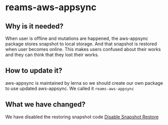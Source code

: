 # reams-aws-appsync

## Why is it needed?
When user is offline and mutations are happened, the aws-appsync package stores snapshot to local storage. And that snapshot is restored when user becomes online. This makes users confused about their works and they can think that they lost their works.

## How to update it?
aws-appsync is maintained by lerna so we should create our own package to use updated aws-appsync. We called it `reams-aws-appsync`

## What we have changed?
We have disabled the restoring snapshot code [Disable Snapshot Restore](https://github.com/realestateams/reams-aws-appsync/commit/c4beb436ea59df106e57667074d1843386900c95)

